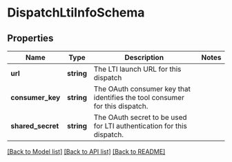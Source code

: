 # DispatchLtiInfoSchema

## Properties
Name | Type | Description | Notes
------------ | ------------- | ------------- | -------------
**url** | **string** | The LTI launch URL for this dispatch | 
**consumer_key** | **string** | The OAuth consumer key that identifies the tool consumer for this dispatch. | 
**shared_secret** | **string** | The OAuth secret to be used for LTI authentication for this dispatch. | 

[[Back to Model list]](../README.md#documentation-for-models) [[Back to API list]](../README.md#documentation-for-api-endpoints) [[Back to README]](../README.md)


